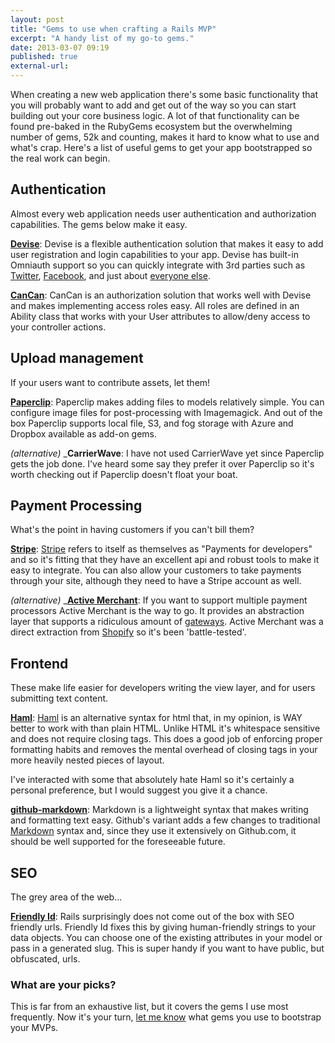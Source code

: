 ```yaml
---
layout: post
title: "Gems to use when crafting a Rails MVP"
excerpt: "A handy list of my go-to gems."
date: 2013-03-07 09:19
published: true
external-url:
---
```


When creating a new web application there's some basic functionality that you will probably want to add and get out of the way so you can start building out your core business logic. A lot of that functionality can be found pre-baked in the RubyGems ecosystem but the overwhelming number of gems, 52k and counting, makes it hard to know what to use and what's crap. Here's a list of useful gems to get your app bootstrapped so the real work can begin.

## Authentication

Almost every web application needs user authentication and authorization capabilities. The gems below make it easy.

__[Devise](http://rubygems.org/gems/devise)__: Devise is a flexible authentication solution that makes it easy to add user registration and login capabilities to your app. Devise has built-in Omniauth support so you can quickly integrate with 3rd parties such as [Twitter](https://github.com/arunagw/omniauth-twitter), [Facebook](https://github.com/mkdynamic/omniauth-facebook), and just about [everyone else](https://github.com/intridea/omniauth/wiki/List-of-Strategies).

__[CanCan](http://rubygems.org/gems/cancan)__: CanCan is an authorization solution that works well with Devise and makes implementing access roles easy. All roles are defined in an Ability class that works with your User attributes to allow/deny access to your controller actions. 


## Upload management

If your users want to contribute assets, let them!

__[Paperclip](http://rubygems.org/gems/paperclip)__: Paperclip makes adding files to models relatively simple. You can configure image files for post-processing with Imagemagick. And out of the box Paperclip supports local file, S3, and fog storage with Azure and Dropbox available as add-on gems.   

_(alternative)_ ___CarrierWave__: I have not used CarrierWave yet since Paperclip gets the job done. I've heard some say they prefer it over Paperclip so it's worth checking out if Paperclip doesn't float your boat.

## Payment Processing

What's the point in having customers if you can't bill them?

__[Stripe](http://rubygems.org/gems/stripe)__: [Stripe](https://stripe.com/) refers to itself as themselves as "Payments for developers" and so it's fitting that they have an excellent api and robust tools to make it easy to integrate. You can also allow your customers to take payments through your site, although they need to have a Stripe account as well. 

_(alternative)_ ___[Active Merchant](http://rubygems.org/gems/activemerchant)__: If you want to support multiple payment processors Active Merchant is the way to go. It provides an abstraction layer that supports a ridiculous amount of [gateways](https://github.com/Shopify/active_merchant/wiki/gatewayfeaturematrix). Active Merchant was a direct extraction from [Shopify](http://www.shopify.com) so it's been 'battle-tested'.

## Frontend

These make life easier for developers writing the view layer, and for users submitting text content.

__[Haml](http://rubygems.org/gems/haml)__: [Haml](http://haml.info) is an alternative syntax for html that, in my opinion, is WAY better to work with than plain HTML. Unlike HTML it's whitespace sensitive and does not require closing tags. This does a good job of enforcing proper formatting habits and removes the mental overhead of closing tags in your more heavily nested pieces of layout.

I've interacted with some that absolutely hate Haml so it's certainly a  personal preference, but I would suggest you give it a chance.

__[github-markdown](http://rubygems.org/gems/github-markdown)__: Markdown is a lightweight syntax that makes writing and formatting text easy. Github's variant adds a few changes to traditional [Markdown](http://daringfireball.net/projects/markdown) syntax and, since they use it extensively on Github.com, it should be well supported for the foreseeable future.  

## SEO

The grey area of the web...

__[Friendly Id](http://rubygems.org/gems/friendly_id)__: Rails surprisingly does not come out of the box with SEO friendly urls. Friendly Id fixes this by giving human-friendly strings to your data objects. You can choose one of the existing attributes in your model or pass in a generated slug. This is super handy if you want to have public, but obfuscated, urls.

### What are your picks?

This is far from an exhaustive list, but it covers the gems I use most frequently. Now it's your turn, [let me know](http://www.twitter.com/gpxl) what gems you use to bootstrap your MVPs.
